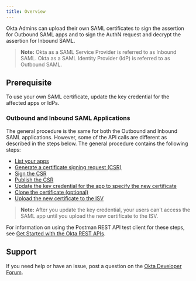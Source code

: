 ```yaml
---
title: Overview
---
```


Okta Admins can upload their own SAML certificates to sign the assertion for Outbound SAML apps and to sign the AuthN request and decrypt the assertion for Inbound SAML.

> **Note:** Okta as a SAML Service Provider is referred to as Inbound SAML. Okta as a SAML Identity Provider (IdP) is referred to as Outbound SAML.

## Prerequisite

To use your own SAML certificate, update the key credential for the affected apps or IdPs.

### Outbound and Inbound SAML Applications

The general procedure is the same for both the Outbound and Inbound SAML applications. However, some of the API calls are different as described in the steps below. The general procedure contains the following steps:

* [List your apps](/docs/guides/sign-your-own-saml-csr/list-your-apps/)
* [Generate a certificate signing request (CSR)](/docs/guides/sign-your-own-saml-csr/generate-a-csr/)
* [Sign the CSR](/docs/guides/sign-your-own-saml-csr/sign-the-csr/)
* [Publish the CSR](/docs/guides/sign-your-own-saml-csr/publish-the-csr/)
* [Update the key credential for the app to specify the new certificate](/docs/guides/sign-your-own-saml-csr/update-the-key-credential/)
* [Clone the certificate (optional)](/docs/guides/sign-your-own-saml-csr/clone-the-certificate/)
* [Upload the new certificate to the ISV](/docs/guides/sign-your-own-saml-csr/upload-the-certificate/)

> **Note:** After you update the key credential, your users can't access the SAML app until you upload the new certificate to the ISV.

For information on using the Postman REST API test client for these steps, see [Get Started with the Okta REST APIs](/code/rest/).

## Support

If you need help or have an issue, post a question on the [Okta Developer Forum](https://devforum.okta.com).

<NextSectionLink/>
